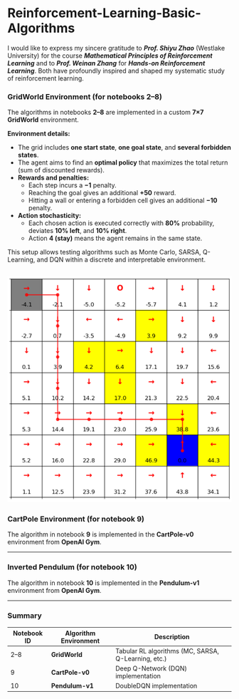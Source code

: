 # Reinforcement-Learning-Basic-Algorithms
I would like to express my sincere gratitude to ***Prof. Shiyu Zhao*** (Westlake University) for the course ***Mathematical Principles of Reinforcement Learning*** and to ***Prof. Weinan Zhang*** for ***Hands-on Reinforcement Learning***. Both have profoundly inspired and shaped my systematic study of reinforcement learning.

###  GridWorld Environment (for notebooks **2–8**)

The algorithms in notebooks **2–8** are implemented in a custom **7×7 GridWorld** environment.

**Environment details:**
- The grid includes **one start state**, **one goal state**, and **several forbidden states**.  
- The agent aims to find an **optimal policy** that maximizes the total return (sum of discounted rewards).  
- **Rewards and penalties:**
  - Each step incurs a **−1** penalty.  
  - Reaching the goal gives an additional **+50** reward.  
  - Hitting a wall or entering a forbidden cell gives an additional **−10** penalty.  
- **Action stochasticity:**
  - Each chosen action is executed correctly with **80%** probability,  
    deviates **10% left**, and **10% right**.  
  - Action **4 (stay)** means the agent remains in the same state.

This setup allows testing algorithms such as Monte Carlo, SARSA, Q-Learning, and DQN within a discrete and interpretable environment.

![alt text](demonstration.png)
---

###  CartPole Environment (for notebook **9**)

The algorithm in notebook **9** is implemented in the **CartPole-v0** environment from **OpenAI Gym**.

---

###  Inverted Pendulum (for notebook **10**)
The algorithm in notebook **10** is implemented in the **Pendulum-v1** environment from **OpenAI Gym**.

---

###  Summary

| Notebook ID | Algorithm Environment | Description |
|--------------|-----------------------|--------------|
| 2–8 | **GridWorld** | Tabular RL algorithms (MC, SARSA, Q-Learning, etc.) |
| 9 | **CartPole-v0** | Deep Q-Network (DQN) implementation |
| 10 | **Pendulum-v1** | DoubleDQN implementation |